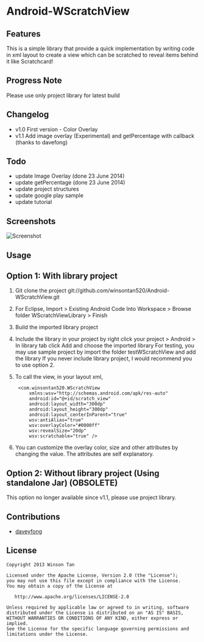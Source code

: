 Android-WScratchView
====================

## Features
This is a simple library that provide a quick implementation by writing code in xml layout to create a view which can be scratched to reveal items behind it like Scratchcard!

## Progress Note
Please use only project library for latest build

## Changelog
- v1.0 First version - Color Overlay
- v1.1 Add image overlay (Experimental) and getPercentage with callback (thanks to davefong)

## Todo
- update Image Overlay (done 23 June 2014)
- update getPercentage (done 23 June 2014)
- update project structures
- update google play sample
- update tutorial

## Screenshots
![Screenshot](https://github.com/winsontan520/Android-WScratchView/raw/master/github_screenshot.png)

## Usage
## Option 1: With library project
1. Git clone the project git://github.com/winsontan520/Android-WScratchView.git
2. For Eclipse, Import > Existing Android Code Into Workspace > Browse folder WScratchViewLibrary > Finish
3. Build the imported library project
4. Include the library in your project by right click your project > Android > In library tab click Add and choose the imported library
For testing, you may use sample project by import the folder testWScratchView and add the library
If you never include library project, I would recommend you to use option 2.
5. To call the view, in your layout xml,
    
        <com.winsontan520.WScratchView
            xmlns:wsv="http://schemas.android.com/apk/res-auto"
            android:id="@+id/scratch_view"
            android:layout_width="300dp"
            android:layout_height="300dp"
            android:layout_centerInParent="true"
            wsv:antiAlias="true"
            wsv:overlayColor="#0000ff"
            wsv:revealSize="20dp"
            wsv:scratchable="true" />


6. You can customize the overlay color, size and other attributes by changing the value. The attributes are self explanatory.

## Option 2: Without library project (Using standalone Jar) (OBSOLETE)
This option no longer available since v1.1, please use project library.

## Contributions

* [daveyfong](https://github.com/daveyfong)

## License
    Copyright 2013 Winson Tan
    
    Licensed under the Apache License, Version 2.0 (the "License");
    you may not use this file except in compliance with the License.
    You may obtain a copy of the License at
    
       http://www.apache.org/licenses/LICENSE-2.0
    
    Unless required by applicable law or agreed to in writing, software
    distributed under the License is distributed on an "AS IS" BASIS,
    WITHOUT WARRANTIES OR CONDITIONS OF ANY KIND, either express or implied.
    See the License for the specific language governing permissions and
    limitations under the License.
